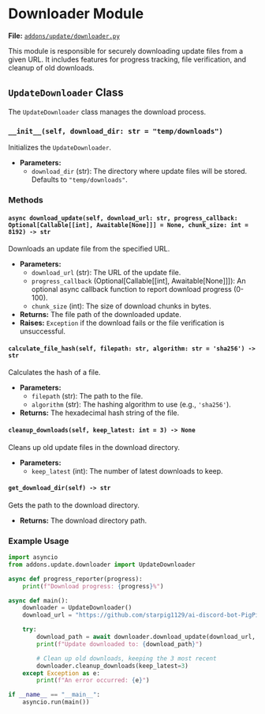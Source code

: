# Downloader Module

**File:** [`addons/update/downloader.py`](addons/update/downloader.py)

This module is responsible for securely downloading update files from a given URL. It includes features for progress tracking, file verification, and cleanup of old downloads.

## `UpdateDownloader` Class

The `UpdateDownloader` class manages the download process.

### `__init__(self, download_dir: str = "temp/downloads")`

Initializes the `UpdateDownloader`.

*   **Parameters:**
    *   `download_dir` (str): The directory where update files will be stored. Defaults to `"temp/downloads"`.

### Methods

#### `async download_update(self, download_url: str, progress_callback: Optional[Callable[[int], Awaitable[None]]] = None, chunk_size: int = 8192) -> str`

Downloads an update file from the specified URL.

*   **Parameters:**
    *   `download_url` (str): The URL of the update file.
    *   `progress_callback` (Optional[Callable[[int], Awaitable[None]]]): An optional async callback function to report download progress (0-100).
    *   `chunk_size` (int): The size of download chunks in bytes.
*   **Returns:** The file path of the downloaded update.
*   **Raises:** `Exception` if the download fails or the file verification is unsuccessful.

#### `calculate_file_hash(self, filepath: str, algorithm: str = 'sha256') -> str`

Calculates the hash of a file.

*   **Parameters:**
    *   `filepath` (str): The path to the file.
    *   `algorithm` (str): The hashing algorithm to use (e.g., `'sha256'`).
*   **Returns:** The hexadecimal hash string of the file.

#### `cleanup_downloads(self, keep_latest: int = 3) -> None`

Cleans up old update files in the download directory.

*   **Parameters:**
    *   `keep_latest` (int): The number of latest downloads to keep.

#### `get_download_dir(self) -> str`

Gets the path to the download directory.

*   **Returns:** The download directory path.

### Example Usage

```python
import asyncio
from addons.update.downloader import UpdateDownloader

async def progress_reporter(progress):
    print(f"Download progress: {progress}%")

async def main():
    downloader = UpdateDownloader()
    download_url = "https://github.com/starpig1129/ai-discord-bot-PigPig/archive/refs/tags/v2.0.0.zip" # Example URL

    try:
        download_path = await downloader.download_update(download_url, progress_callback=progress_reporter)
        print(f"Update downloaded to: {download_path}")

        # Clean up old downloads, keeping the 3 most recent
        downloader.cleanup_downloads(keep_latest=3)
    except Exception as e:
        print(f"An error occurred: {e}")

if __name__ == "__main__":
    asyncio.run(main())
